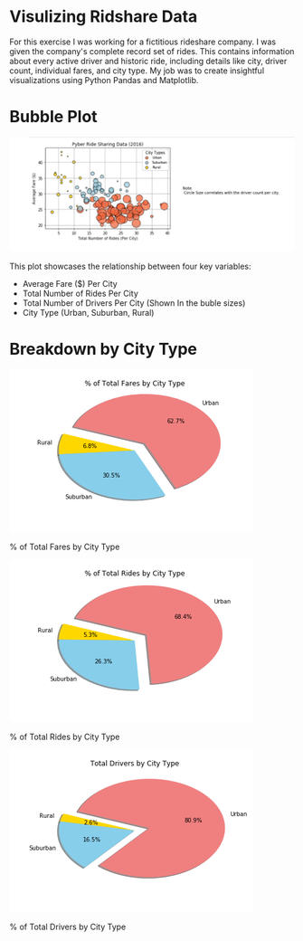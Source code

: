 # Visulizing Ridshare Data

For this exercise I was working for a fictitious rideshare company. I was given the company's complete record set of rides. This contains information about every active driver and historic ride, including details like city, driver count, individual fares, and city type. My job was to create insightful visualizations using Python Pandas and Matplotlib.

# Bubble Plot

![Ride](Images/scatter_by_city_types.png)

This plot showcases the relationship between four key variables:

- Average Fare ($) Per City
- Total Number of Rides Per City
- Total Number of Drivers Per City (Shown In the buble sizes)
- City Type (Urban, Suburban, Rural)

# Breakdown by City Type

![Ride](Images/pie_fares_by_type.png)

% of Total Fares by City Type

![Ride](Images/pie_rides_by_type.png)

% of Total Rides by City Type

![Ride](Images/pie_drivers_by_type.png)

% of Total Drivers by City Type



